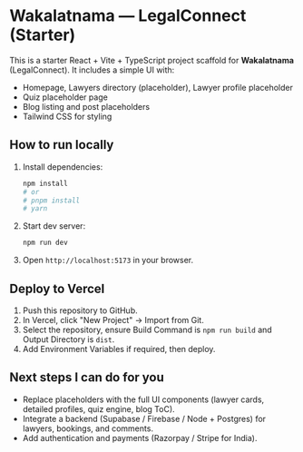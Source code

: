 # Wakalatnama — LegalConnect (Starter)

This is a starter React + Vite + TypeScript project scaffold for **Wakalatnama** (LegalConnect). It includes a simple UI with:

- Homepage, Lawyers directory (placeholder), Lawyer profile placeholder
- Quiz placeholder page
- Blog listing and post placeholders
- Tailwind CSS for styling

## How to run locally

1. Install dependencies:
   ```bash
   npm install
   # or
   # pnpm install
   # yarn
   ```

2. Start dev server:
   ```bash
   npm run dev
   ```

3. Open `http://localhost:5173` in your browser.

## Deploy to Vercel

1. Push this repository to GitHub.
2. In Vercel, click "New Project" → Import from Git.
3. Select the repository, ensure Build Command is `npm run build` and Output Directory is `dist`.
4. Add Environment Variables if required, then deploy.

## Next steps I can do for you

- Replace placeholders with the full UI components (lawyer cards, detailed profiles, quiz engine, blog ToC).
- Integrate a backend (Supabase / Firebase / Node + Postgres) for lawyers, bookings, and comments.
- Add authentication and payments (Razorpay / Stripe for India).
